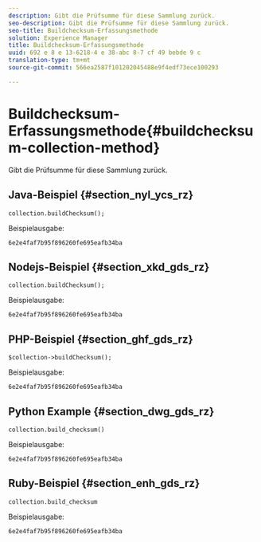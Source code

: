 ```yaml
---
description: Gibt die Prüfsumme für diese Sammlung zurück.
seo-description: Gibt die Prüfsumme für diese Sammlung zurück.
seo-title: Buildchecksum-Erfassungsmethode
solution: Experience Manager
title: Buildchecksum-Erfassungsmethode
uuid: 692 e 8 e 13-6218-4 e 38-abc 8-7 cf 49 bebde 9 c
translation-type: tm+mt
source-git-commit: 566ea2587f101202045488e9f4edf73ece100293

---
```



# Buildchecksum-Erfassungsmethode{#buildchecksum-collection-method}

Gibt die Prüfsumme für diese Sammlung zurück.

## Java-Beispiel {#section_nyl_ycs_rz}

```
collection.buildChecksum(); 
```

Beispielausgabe:

```
6e2e4faf7b95f896260fe695eafb34ba 
```

## Nodejs-Beispiel {#section_xkd_gds_rz}

```
collection.buildChecksum(); 
```

Beispielausgabe:

```
6e2e4faf7b95f896260fe695eafb34ba 
```

## PHP-Beispiel {#section_ghf_gds_rz}

```
$collection->buildChecksum(); 
```

Beispielausgabe:

```
6e2e4faf7b95f896260fe695eafb34ba 
```

## Python Example {#section_dwg_gds_rz}

```
collection.build_checksum() 
```

Beispielausgabe:

```
6e2e4faf7b95f896260fe695eafb34ba 
```

## Ruby-Beispiel {#section_enh_gds_rz}

```
collection.build_checksum
```

Beispielausgabe:

```
6e2e4faf7b95f896260fe695eafb34ba 
```

